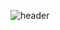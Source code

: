 ![header](https://capsule-render.vercel.app/api?type=cylinder&color=7f03fc&text=Hi!&desc=This%20page%20is%20my%20github%20profile.%20Welcome%20for%20inviting!&fontColor=000000&height=250&fontSize=115&fontAlign=25&descAlign=62&descAlignY=30)

